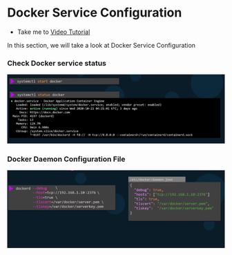   # Docker Service Configuration
  - Take me to [Video Tutorial](https://kodekloud.com/courses/1378608/lectures/31792005)

In this section, we will take a look at Docker Service Configuration

### Check Docker service status

  ![dockerSVC](../../images/dockerSVC.png)


### Docker Daemon Configuration File

  ![dockerDaemon](../../images/dockerDaemon1.png)
